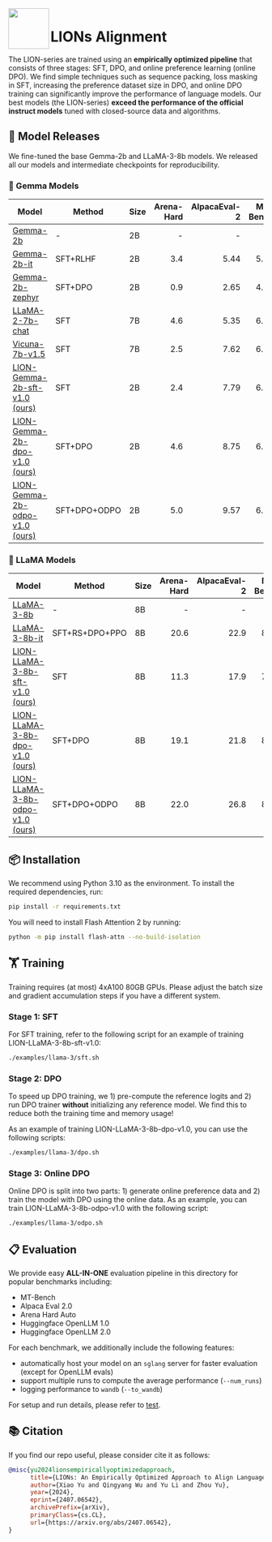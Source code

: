 <img align="left" width="80" height="80" src="https://encrypted-tbn0.gstatic.com/images?q=tbn:ANd9GcT0zHcP2vf_SQ8HgxLp9VaWBGdNaoViPcnyHQ&s">


# LIONs Alignment

The LION-series are trained using an **empirically optimized pipeline** that consists of three stages: SFT, DPO, and online preference learning (online DPO). We find simple techniques such as sequence packing, loss masking in SFT, increasing the preference dataset size in DPO, and online DPO training can significantly improve the performance of language models. Our best models (the LION-series) **exceed the performance of the official instruct models** tuned with closed-source data and algorithms.

## 🚀 Model Releases

We fine-tuned the base Gemma-2b and LLaMA-3-8b models. We released all our models and intermediate checkpoints for reproducibility.

### 💎 Gemma Models

<!---
- [LION-Gemma-2b-sft-v1.0](https://huggingface.co/Columbia-NLP/LION-Gemma-2b-sft-v1.0)
- [LION-Gemma-2b-dpo-v1.0](https://huggingface.co/Columbia-NLP/LION-Gemma-2b-dpo-v1.0)
- [LION-Gemma-2b-odpo-v1.0](https://huggingface.co/Columbia-NLP/LION-Gemma-2b-odpo-v1.0)
--->


| Model | Method | Size | Arena-Hard | AlpacaEval-2 | MT-Bench | OpenLLM |
|-------------|--------|------|------:|------:|---------:|-------:|
|[Gemma-2b](https://huggingface.co/google/gemma-2b) | - | 2B | - | - | - | 46.69 |
|[Gemma-2b-it](https://huggingface.co/google/gemma-2b-it) | SFT+RLHF | 2B | 3.4 | 5.44 | 5.63 | 42.75 |
|[Gemma-2b-zephyr](https://huggingface.co/wandb/gemma-2b-zephyr-dpo) | SFT+DPO | 2B | 0.9 | 2.65 | 4.13 | 46.92 |
|[LLaMA-2-7b-chat](https://huggingface.co/meta-llama/Llama-2-7b-chat-hf) | SFT | 7B | 4.6 | 5.35 | 6.22 | 53.16 |
|[Vicuna-7b-v1.5](https://huggingface.co/lmsys/vicuna-7b-v1.5) | SFT | 7B | 2.5 | 7.62 | 6.57 | 52.06 |
|[LION-Gemma-2b-sft-v1.0 (ours)](https://huggingface.co/Columbia-NLP/LION-Gemma-2b-sft-v1.0) | SFT | 2B | 2.4 | 7.79 | 6.37 | 54.78 |
|[LION-Gemma-2b-dpo-v1.0 (ours)](https://huggingface.co/Columbia-NLP/LION-Gemma-2b-dpo-v1.0) | SFT+DPO | 2B | 4.6 | 8.75 | 6.58 | 55.35 |
|[LION-Gemma-2b-odpo-v1.0 (ours)](https://huggingface.co/Columbia-NLP/LION-Gemma-2b-odpo-v1.0) | SFT+DPO+ODPO | 2B | 5.0 | 9.57 | 6.75 | 55.98 |

### 🦙 LLaMA Models

<!---
- [LION-LLaMA-3-8b-sft-v1.0](https://huggingface.co/Columbia-NLP/LION-LLaMA-3-8b-sft-v1.0)
- [LION-LLaMA-3-8b-dpo-v1.0](https://huggingface.co/Columbia-NLP/LION-LLaMA-3-8b-dpo-v1.0)
- [LION-LLaMA-3-8b-odpo-v1.0](https://huggingface.co/Columbia-NLP/LION-LLaMA-3-8b-odpo-v1.0)
--->

| Model | Method | Size | Arena-Hard | AlpacaEval-2 | MT-Bench | OpenLLM |
|-------------|--------|------|------:|------:|---------:|-------:|
|[LLaMA-3-8b](https://huggingface.co/meta-llama/Meta-Llama-3-8B) | - | 8B | - | - | - | 63.05 |
|[LLaMA-3-8b-it](https://huggingface.co/meta-llama/Meta-Llama-3-8B-Instruct) | SFT+RS+DPO+PPO | 8B | 20.6 | 22.9 | 8.00 | 68.28 |
|[LION-LLaMA-3-8b-sft-v1.0 (ours)](https://huggingface.co/Columbia-NLP/LION-LLaMA-3-8b-sft-v1.0) | SFT | 8B | 11.3 | 17.9 | 7.58 | 68.71 |
|[LION-LLaMA-3-8b-dpo-v1.0 (ours)](https://huggingface.co/Columbia-NLP/LION-LLaMA-3-8b-dpo-v1.0) | SFT+DPO | 8B | 19.1 | 21.8 | 8.12 | 71.28 |
|[LION-LLaMA-3-8b-odpo-v1.0 (ours)](https://huggingface.co/Columbia-NLP/LION-LLaMA-3-8b-odpo-v1.0) | SFT+DPO+ODPO | 8B | 22.0 | 26.8 | 8.19 | 71.41 |


## 📦 Installation

We recommend using Python 3.10 as the environment. To install the required dependencies, run:

```sh
pip install -r requirements.txt
```

You will need to install Flash Attention 2 by running:

```sh
python -m pip install flash-attn --no-build-isolation
```

## 🏋️ Training

Training requires (at most) 4xA100 80GB GPUs. Please adjust the batch size and gradient accumulation steps if you have a different system.


### Stage 1: SFT


For SFT training, refer to the following script for an example of training LION-LLaMA-3-8b-sft-v1.0:

```sh
./examples/llama-3/sft.sh
```

### Stage 2: DPO

To speed up DPO training, we 1) pre-compute the reference logits and 2) run DPO trainer **without** initializing any reference model. We find this to reduce both the training time and memory usage!

As an example of training LION-LLaMA-3-8b-dpo-v1.0, you can use the following scripts:

```sh
./examples/llama-3/dpo.sh
```

### Stage 3: Online DPO

Online DPO is split into two parts: 1) generate online preference data and 2) train the model with DPO using the online data. As an example, you can train LION-LLaMA-3-8b-odpo-v1.0 with the following script:

```sh
./examples/llama-3/odpo.sh
```


## 📋 Evaluation

We provide easy **ALL-IN-ONE** evaluation pipeline in this directory for popular benchmarks including:

- MT-Bench
- Alpaca Eval 2.0
- Arena Hard Auto
- Huggingface OpenLLM 1.0
- Huggingface OpenLLM 2.0

For each benchmark, we additionally include the following features:

- automatically host your model on an `sglang` server for faster evaluation (except for OpenLLM evals)
- support multiple runs to compute the average performance (`--num_runs`)
- logging performance to `wandb` (`--to_wandb`)


For setup and run details, please refer to [test](test/README.md).


## 📚  Citation

If you find our repo useful, please consider cite it as follows:
```bibtex
@misc{yu2024lionsempiricallyoptimizedapproach,
      title={LIONs: An Empirically Optimized Approach to Align Language Models}, 
      author={Xiao Yu and Qingyang Wu and Yu Li and Zhou Yu},
      year={2024},
      eprint={2407.06542},
      archivePrefix={arXiv},
      primaryClass={cs.CL},
      url={https://arxiv.org/abs/2407.06542}, 
}
```



